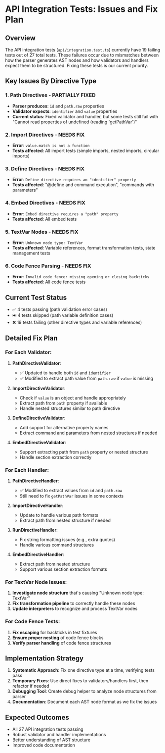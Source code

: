 # API Integration Tests: Issues and Fix Plan

## Overview

The API integration tests (`api/integration.test.ts`) currently have 19 failing tests out of 27 total tests. These failures occur due to mismatches between how the parser generates AST nodes and how validators and handlers expect them to be structured. Fixing these tests is our current priority.

## Key Issues By Directive Type

### 1. Path Directives - PARTIALLY FIXED
- **Parser produces**: `id` and `path.raw` properties  
- **Validator expects**: `identifier` and `value` properties
- **Current status**: Fixed validator and handler, but some tests still fail with "Cannot read properties of undefined (reading 'getPathVar')"

### 2. Import Directives - NEEDS FIX
- **Error**: `value.match is not a function`  
- **Tests affected**: All import tests (simple imports, nested imports, circular imports)

### 3. Define Directives - NEEDS FIX
- **Error**: `Define directive requires an "identifier" property`
- **Tests affected**: "@define and command execution", "commands with parameters"

### 4. Embed Directives - NEEDS FIX
- **Error**: `Embed directive requires a "path" property`
- **Tests affected**: All embed tests

### 5. TextVar Nodes - NEEDS FIX
- **Error**: `Unknown node type: TextVar`
- **Tests affected**: Variable references, format transformation tests, state management tests

### 6. Code Fence Parsing - NEEDS FIX
- **Error**: `Invalid code fence: missing opening or closing backticks`
- **Tests affected**: All code fence tests

## Current Test Status

- ✅ 4 tests passing (path validation error cases)
- ⏭️ 4 tests skipped (path variable definition cases)
- ❌ 19 tests failing (other directive types and variable references)

## Detailed Fix Plan

### For Each Validator:

1. **PathDirectiveValidator**:
   - ✅ Updated to handle both `id` and `identifier`
   - ✅ Modified to extract path value from `path.raw` if `value` is missing

2. **ImportDirectiveValidator**:
   - Check if `value` is an object and handle appropriately
   - Extract path from `path` property if available
   - Handle nested structures similar to path directive

3. **DefineDirectiveValidator**:
   - Add support for alternative property names
   - Extract command and parameters from nested structures if needed

4. **EmbedDirectiveValidator**:
   - Support extracting path from `path` property or nested structure
   - Handle section extraction correctly

### For Each Handler:

1. **PathDirectiveHandler**:
   - ✅ Modified to extract values from `id` and `path.raw`
   - Still need to fix `getPathVar` issues in some contexts

2. **ImportDirectiveHandler**:
   - Update to handle various path formats
   - Extract path from nested structure if needed

3. **RunDirectiveHandler**:
   - Fix string formatting issues (e.g., extra quotes)
   - Handle various command structures

4. **EmbedDirectiveHandler**:
   - Extract path from nested structure
   - Support various section extraction formats

### For TextVar Node Issues:

1. **Investigate node structure** that's causing "Unknown node type: TextVar"
2. **Fix transformation pipeline** to correctly handle these nodes
3. **Update interpreters** to recognize and process TextVar nodes

### For Code Fence Tests:

1. **Fix escaping** for backticks in test fixtures
2. **Ensure proper nesting** of code fence blocks
3. **Verify parser handling** of code fence structures

## Implementation Strategy

1. **Systematic Approach**: Fix one directive type at a time, verifying tests pass
2. **Temporary Fixes**: Use direct fixes to validators/handlers first, then refactor if needed
3. **Debugging Tool**: Create debug helper to analyze node structures from parser
4. **Documentation**: Document each AST node format as we fix the issues

## Expected Outcomes

- All 27 API integration tests passing
- Robust validator and handler implementations
- Better understanding of AST structure
- Improved code documentation